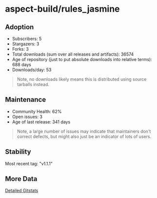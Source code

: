 # aspect-build/rules_jasmine

## Adoption

- Subscribers: 5
- Stargazers: 3
- Forks: 3
- Total downloads (sum over all releases and artifacts): 36574
- Age of repository (just to put absolute downloads into relative terms): 688 days
- Downloads/day: 53

> Note, no downloads likely means this is distributed using source tarballs instead.

## Maintenance

- Community Health: 62%
- Open issues: 3
- Age of last release: 341 days

> Note, a large number of issues may indicate that maintainers don't correct defects, but might also
> just be an indicator of lots of users.

## Stability

Most recent tag: "v1.1.1"

## More Data

[Detailed Gitstats](/bazel-catalog/gitstats/aspect-build/rules_jasmine)

